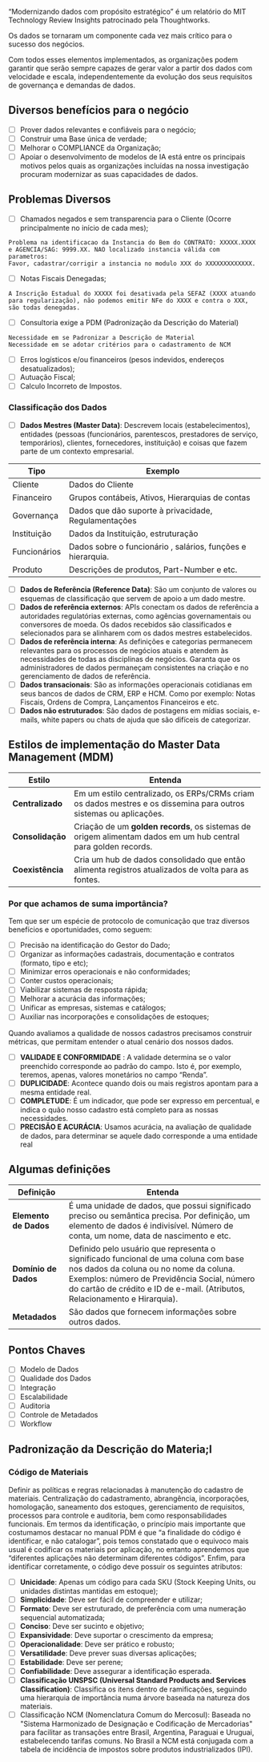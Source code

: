 “Modernizando dados com propósito estratégico” é um relatório do MIT Technology Review Insights patrocinado pela Thoughtworks.

Os dados se tornaram um componente cada vez mais crítico para o sucesso dos negócios.

Com todos esses elementos implementados, as organizações podem garantir que serão sempre capazes de gerar valor a partir dos dados com velocidade e escala, independentemente da evolução dos seus requisitos de governança e demandas de dados.
## Diversos benefícios para o negócio

- [ ] Prover dados relevantes e confiáveis para o negócio;
- [ ] Construir uma Base única de verdade;
- [ ] Melhorar o COMPLIANCE da Organização;
- [ ] Apoiar o desenvolvimento de modelos de IA está entre os principais motivos pelos quais as organizações incluídas na nossa investigação procuram modernizar as suas capacidades de dados.
## Problemas Diversos

- [ ] Chamados negados e sem transparencia para o Cliente (Ocorre principalmente no início de cada mes);

```
Problema na identificacao da Instancia do Bem do CONTRATO: XXXXX.XXXX e AGENCIA/SAG: 9999.XX. NAO localizado instancia válida com parametros:
Favor, cadastrar/corrigir a instancia no modulo XXX do XXXXXXXXXXXXX.
```

- [ ] Notas Fiscais Denegadas;

```
A Inscrição Estadual do XXXXX foi desativada pela SEFAZ (XXXX atuando para regularização), não podemos emitir NFe do XXXX e contra o XXX, são todas denegadas.
```

- [ ] Consultoria exige a PDM (Padronização da Descrição do Material)

```
Necessidade em se Padronizar a Descrição de Material
Necessidade em se adotar critérios para o cadastramento de NCM
```

- [ ] Erros logísticos e/ou financeiros (pesos indevidos, endereços desatualizados);
- [ ] Autuação Fiscal;
- [ ] Calculo Incorreto de Impostos.
### Classificação dos Dados

- [ ] **Dados Mestres (Master Data)**: Descrevem locais (estabelecimentos), entidades (pessoas (funcionários, parentescos, prestadores de serviço, temporários), clientes, fornecedores, instituição) e coisas que fazem parte de um contexto empresarial.

| Tipo         | Exemplo                                                     |
| ------------ | ----------------------------------------------------------- |
| Cliente      | Dados do Cliente                                            |
| Financeiro   | Grupos contábeis, Ativos, Hierarquias de contas             |
| Governança   | Dados que dão suporte à privacidade, Regulamentações        |
| Instituição  | Dados da Instituição, estruturação                          |
| Funcionários | Dados sobre o funcionário , salários, funções e hierarquia. |
| Produto      | Descrições de produtos, Part-Number e etc.                  |

- [ ] **Dados de Referência (Reference Data)**: São um conjunto de valores ou esquemas de classificação que servem de apoio a um dado mestre.
- [ ] **Dados de referência externos**: APIs conectam os dados de referência a autoridades regulatórias externas, como agências governamentais ou conversores de moeda. Os dados recebidos são classificados e selecionados para se alinharem com os dados mestres estabelecidos.
- [ ] **Dados de referência interna**: As definições e categorias permanecem relevantes para os processos de negócios atuais e atendem às necessidades de todas as disciplinas de negócios. Garanta que os administradores de dados permaneçam consistentes na criação e no gerenciamento de dados de referência.
- [ ] **Dados transacionais**: São as informações operacionais cotidianas em seus bancos de dados de CRM, ERP e HCM. Como por exemplo: Notas Fiscais, Ordens de Compra, Lançamentos Financeiros e etc.
- [ ] **Dados não estruturados**: São dados de postagens em mídias sociais, e-mails, white papers ou chats de ajuda que são difíceis de categorizar.
## Estilos de implementação do Master Data Management (MDM)

| Estilo           | Entenda                                                                                                           |
| ---------------- | ----------------------------------------------------------------------------------------------------------------- |
| **Centralizado** | Em um estilo centralizado, os ERPs/CRMs criam os dados mestres e os dissemina para outros sistemas ou aplicações. |
| **Consolidação** | Criação de um **golden records**, os sistemas de origem alimentam dados em um hub central para golden records.    |
| **Coexistência** | Cria um hub de dados consolidado que então alimenta registros atualizados de volta para as fontes.                |
### Por que achamos de suma importância?
Tem que ser um espécie de protocolo de comunicação que traz diversos benefícios e oportunidades, como seguem:

- [ ] Precisão na identificação do Gestor do Dado;
- [ ] Organizar as informações cadastrais, documentação e contratos (formato, tipo e etc);
- [ ] Minimizar erros operacionais e não conformidades;
- [ ] Conter custos operacionais;
- [ ] Viabilizar sistemas de resposta rápida;
- [ ] Melhorar a acurácia das informações;
- [ ] Unificar as empresas, sistemas e catálogos;
- [ ] Auxiliar nas incorporações e consolidações de estoques;

Quando avaliamos a qualidade de nossos cadastros precisamos construir métricas, que permitam entender o atual cenário dos nossos dados.

- [ ] **VALIDADE E CONFORMIDADE** : A validade determina se o valor preenchido corresponde ao padrão do campo. Isto é, por exemplo, teremos, apenas, valores monetários no campo “Renda”.
- [ ] **DUPLICIDADE**: Acontece quando dois ou mais registros apontam para a mesma entidade real.
- [ ] **COMPLETUDE**: É um indicador, que pode ser expresso em percentual, e indica o quão nosso cadastro está completo para as nossas necessidades.
- [ ] **PRECISÃO E ACURÁCIA**: Usamos acurácia, na avaliação de qualidade de dados, para determinar se aquele dado corresponde a uma entidade real
## Algumas definições

| Definição             | Entenda                                                                                                                                                                                                                                                    |
| --------------------- | ---------------------------------------------------------------------------------------------------------------------------------------------------------------------------------------------------------------------------------------------------------- |
| **Elemento de Dados** | É uma unidade de dados, que possui significado preciso ou semântica precisa. Por definição, um elemento de dados é indivisível. Número de conta, um nome, data de nascimento e etc.                                                                        |
| **Domínio de Dados**  | Definido pelo usuário que representa o significado funcional de uma coluna com base nos dados da coluna ou no nome da coluna. Exemplos: número de Previdência Social, número do cartão de crédito e ID de e-mail. (Atributos, Relacionamento e Hirarquia). |
| **Metadados**         | São dados que fornecem informações sobre outros dados.                                                                                                                                                                                                     |
## Pontos Chaves

- [ ] Modelo de Dados
- [ ] Qualidade dos Dados
- [ ] Integração
- [ ] Escalabilidade
- [ ] Auditoria
- [ ] Controle de Metadados
- [ ] Workflow

## Padronização da Descrição do Materia;l
### Código de Materiais
Definir as políticas e regras relacionadas à manutenção do cadastro de materiais.
Centralização do cadastramento, abrangência, incorporações, homologação, saneamento dos estoques, gerenciamento de requisitos, processos para controle e auditoria, bem como responsabilidades funcionais.
Em termos da identificação, o princípio mais importante que costumamos destacar no manual PDM é que “a finalidade do código é identificar, e não catalogar”, pois temos constatado que o equivoco mais usual é codificar os materiais por aplicação, no entanto aprendemos que “diferentes aplicações não determinam diferentes códigos”.
Enfim, para identificar corretamente, o código deve possuir os seguintes atributos:

- [ ] **Unicidade**: Apenas um código para cada SKU (Stock Keeping Units, ou unidades distintas mantidas em estoque);
- [ ] **Simplicidade**: Deve ser fácil de compreender e utilizar;
- [ ] **Formato**: Deve ser estruturado, de preferência com uma numeração sequencial automatizada;
- [ ] **Conciso**: Deve ser sucinto e objetivo;
- [ ] **Expansividade**: Deve suportar o crescimento da empresa;
- [ ] **Operacionalidade**: Deve ser prático e robusto;
- [ ] **Versatilidade**: Deve prever suas diversas aplicações;
- [ ] **Estabilidade**: Deve ser perene;
- [ ] **Confiabilidade**: Deve assegurar a identificação esperada.
- [ ] **Classificação UNSPSC (Universal Standard Products and Services Classification)**: Classifica os itens dentro de ramificações, seguindo uma hierarquia de importância numa árvore baseada na natureza dos materiais.
- [ ] Classificação NCM (Nomenclatura Comum do Mercosul): Baseada no "Sistema Harmonizado de Designação e Codificação de Mercadorias" para facilitar as transações entre Brasil, Argentina, Paraguai e Uruguai, estabelecendo tarifas comuns. No Brasil a NCM está conjugada com a tabela de incidência de impostos sobre produtos industrializados (IPI).
